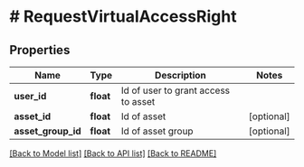# # RequestVirtualAccessRight

## Properties

Name | Type | Description | Notes
------------ | ------------- | ------------- | -------------
**user_id** | **float** | Id of user to grant access to asset | 
**asset_id** | **float** | Id of asset | [optional] 
**asset_group_id** | **float** | Id of asset group | [optional] 

[[Back to Model list]](../../README.md#documentation-for-models) [[Back to API list]](../../README.md#documentation-for-api-endpoints) [[Back to README]](../../README.md)


